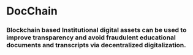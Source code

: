 # DocChain
### Blockchain based Institutional digital assets can be used to improve transparency and avoid fraudulent educational documents and transcripts via decentralized digitalization.
